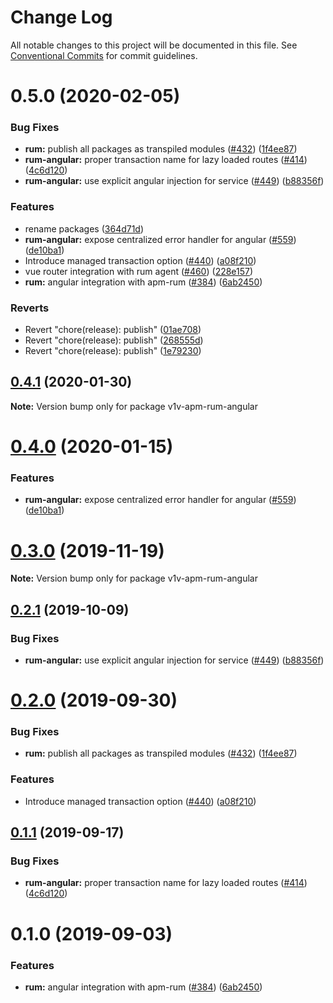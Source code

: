 # Change Log

All notable changes to this project will be documented in this file.
See [Conventional Commits](https://conventionalcommits.org) for commit guidelines.

# 0.5.0 (2020-02-05)


### Bug Fixes

* **rum:** publish all packages as transpiled modules ([#432](https://github.com/v1v/apm-agent-rum-js/issues/432)) ([1f4ee87](https://github.com/v1v/apm-agent-rum-js/commit/1f4ee873429e678f39d23076bead1e6399c49525))
* **rum-angular:** proper transaction name for lazy loaded routes ([#414](https://github.com/v1v/apm-agent-rum-js/issues/414)) ([4c6d120](https://github.com/v1v/apm-agent-rum-js/commit/4c6d120afa49c77dcdb3fa0da5719fe55be270f9))
* **rum-angular:** use explicit angular injection for service ([#449](https://github.com/v1v/apm-agent-rum-js/issues/449)) ([b88356f](https://github.com/v1v/apm-agent-rum-js/commit/b88356fe80dafdb19b6636f06c0205e6b34b5fe4))


### Features

* rename packages ([364d71d](https://github.com/v1v/apm-agent-rum-js/commit/364d71de02d95cfc373ce46cdf0a0bab3374abfc))
* **rum-angular:** expose centralized error handler for angular ([#559](https://github.com/v1v/apm-agent-rum-js/issues/559)) ([de10ba1](https://github.com/v1v/apm-agent-rum-js/commit/de10ba121901aa9b181713f8d761a5cb165d6fa6))
* Introduce managed transaction option ([#440](https://github.com/v1v/apm-agent-rum-js/issues/440)) ([a08f210](https://github.com/v1v/apm-agent-rum-js/commit/a08f21093735abf578be1de46f03beb89368ef88))
* vue router integration with rum agent ([#460](https://github.com/v1v/apm-agent-rum-js/issues/460)) ([228e157](https://github.com/v1v/apm-agent-rum-js/commit/228e157851f4df7448f8bfcdd4b4b57129707992))
* **rum:** angular integration with apm-rum ([#384](https://github.com/v1v/apm-agent-rum-js/issues/384)) ([6ab2450](https://github.com/v1v/apm-agent-rum-js/commit/6ab245087db8b3cf0c24688f3115ebf7459356b4))


### Reverts

* Revert "chore(release): publish" ([01ae708](https://github.com/v1v/apm-agent-rum-js/commit/01ae708d427db35f485a7ed5eec1f643b70250ff))
* Revert "chore(release): publish" ([268555d](https://github.com/v1v/apm-agent-rum-js/commit/268555d006b2c423ce54e2ee5dd0694d566a337a))
* Revert "chore(release): publish" ([1e79230](https://github.com/v1v/apm-agent-rum-js/commit/1e7923048f686457589058bf532ee6e4133bdbf1))





## [0.4.1](https://github.com/v1v/apm-agent-rum-js/compare/v1v-apm-rum-angular@0.4.0...v1v-apm-rum-angular@0.4.1) (2020-01-30)

**Note:** Version bump only for package v1v-apm-rum-angular





# [0.4.0](https://github.com/v1v/apm-agent-rum-js/compare/v1v-apm-rum-angular@0.3.0...v1v-apm-rum-angular@0.4.0) (2020-01-15)


### Features

* **rum-angular:** expose centralized error handler for angular ([#559](https://github.com/v1v/apm-agent-rum-js/issues/559)) ([de10ba1](https://github.com/v1v/apm-agent-rum-js/commit/de10ba121901aa9b181713f8d761a5cb165d6fa6))





# [0.3.0](https://github.com/v1v/apm-agent-rum-js/compare/v1v-apm-rum-angular@0.2.1...v1v-apm-rum-angular@0.3.0) (2019-11-19)

**Note:** Version bump only for package v1v-apm-rum-angular





## [0.2.1](https://github.com/v1v/apm-agent-rum-js/compare/v1v-apm-rum-angular@0.2.0...v1v-apm-rum-angular@0.2.1) (2019-10-09)


### Bug Fixes

* **rum-angular:** use explicit angular injection for service ([#449](https://github.com/v1v/apm-agent-rum-js/issues/449)) ([b88356f](https://github.com/v1v/apm-agent-rum-js/commit/b88356f))





# [0.2.0](https://github.com/v1v/apm-agent-rum-js/compare/v1v-apm-rum-angular@0.1.1...v1v-apm-rum-angular@0.2.0) (2019-09-30)


### Bug Fixes

* **rum:** publish all packages as transpiled modules ([#432](https://github.com/v1v/apm-agent-rum-js/issues/432)) ([1f4ee87](https://github.com/v1v/apm-agent-rum-js/commit/1f4ee87))


### Features

* Introduce managed transaction option ([#440](https://github.com/v1v/apm-agent-rum-js/issues/440)) ([a08f210](https://github.com/v1v/apm-agent-rum-js/commit/a08f210))





## [0.1.1](https://github.com/v1v/apm-agent-rum-js/compare/v1v-apm-rum-angular@0.1.0...v1v-apm-rum-angular@0.1.1) (2019-09-17)


### Bug Fixes

* **rum-angular:** proper transaction name for lazy loaded routes ([#414](https://github.com/v1v/apm-agent-rum-js/issues/414)) ([4c6d120](https://github.com/v1v/apm-agent-rum-js/commit/4c6d120))





# 0.1.0 (2019-09-03)


### Features

* **rum:** angular integration with apm-rum ([#384](https://github.com/v1v/apm-agent-rum-js/issues/384)) ([6ab2450](https://github.com/v1v/apm-agent-rum-js/commit/6ab2450))
